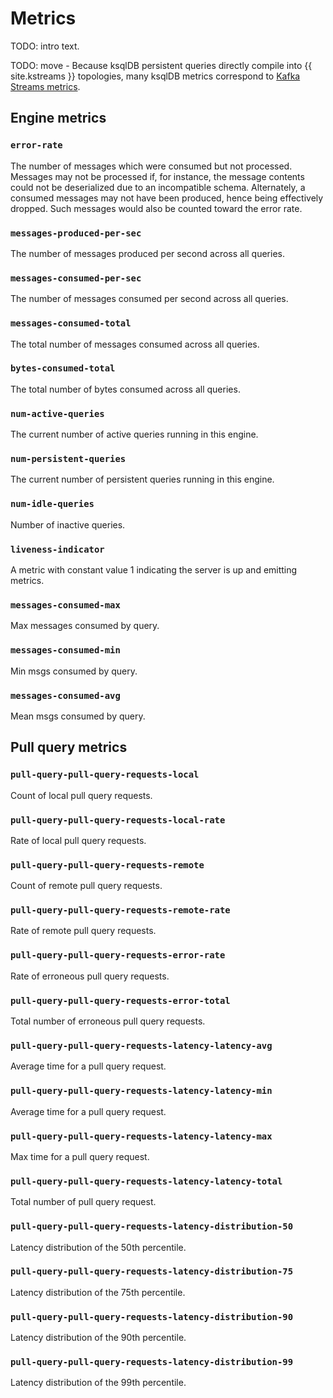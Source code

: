 # Metrics

TODO: intro text.

TODO: move - Because ksqlDB persistent queries directly compile into {{
site.kstreams }} topologies, many ksqlDB metrics correspond to [Kafka
Streams metrics](https://docs.confluent.io/current/streams/monitoring.html).

## Engine metrics

### `error-rate`

The number of messages which were consumed but not processed. Messages may not be processed if, for instance, the message contents could not be deserialized due to an incompatible schema. Alternately, a consumed messages may not have been produced, hence being effectively dropped. Such messages would also be counted toward the error rate.

### `messages-produced-per-sec`

The number of messages produced per second across all queries.

### `messages-consumed-per-sec`

The number of messages consumed per second across all queries.

### `messages-consumed-total`

The total number of messages consumed across all queries.

### `bytes-consumed-total`

The total number of bytes consumed across all queries.

### `num-active-queries`

The current number of active queries running in this engine.

### `num-persistent-queries`

The current number of persistent queries running in this engine.

### `num-idle-queries`

Number of inactive queries.

### `liveness-indicator`

A metric with constant value 1 indicating the server is up and emitting metrics.

### `messages-consumed-max`

Max messages consumed by query.

### `messages-consumed-min`

Min msgs consumed by query.

### `messages-consumed-avg`

Mean msgs consumed by query.

## Pull query metrics

### `pull-query-pull-query-requests-local`

Count of local pull query requests.

### `pull-query-pull-query-requests-local-rate`

Rate of local pull query requests.

### `pull-query-pull-query-requests-remote`

Count of remote pull query requests.

### `pull-query-pull-query-requests-remote-rate`

Rate of remote pull query requests.

### `pull-query-pull-query-requests-error-rate`

Rate of erroneous pull query requests.

### `pull-query-pull-query-requests-error-total`

Total number of erroneous pull query requests.

### `pull-query-pull-query-requests-latency-latency-avg`

Average time for a pull query request.

### `pull-query-pull-query-requests-latency-latency-min`

Average time for a pull query request.

### `pull-query-pull-query-requests-latency-latency-max`

Max time for a pull query request.

### `pull-query-pull-query-requests-latency-latency-total`

Total number of pull query request.

### `pull-query-pull-query-requests-latency-distribution-50`

Latency distribution of the 50th percentile.

### `pull-query-pull-query-requests-latency-distribution-75`

Latency distribution of the 75th percentile.

### `pull-query-pull-query-requests-latency-distribution-90`

Latency distribution of the 90th percentile.

### `pull-query-pull-query-requests-latency-distribution-99`

Latency distribution of the 99th percentile.